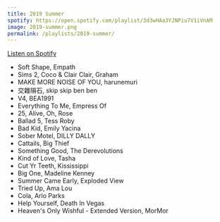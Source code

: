 ```yaml
---
title: 2019 Summer
spotify: https://open.spotify.com/playlist/3d3wHAa3YJNPiu7V1iVnAM
image: 2019-summer.png
permalink: /playlists/2019-summer/
---
```


[Listen on Spotify](https://open.spotify.com/playlist/3d3wHAa3YJNPiu7V1iVnAM)

- Soft Shape, Empath
- Sims 2, Coco & Clair Clair, Graham
- MAKE MORE NOISE OF YOU, harunemuri
- 交雜隕石, skip skip ben ben
- V4, BEA1991
- Everything To Me, Empress Of
- 25, Alive, Oh, Rose
- Ballad 5, Tess Roby
- Bad Kid, Emily Yacina
- Sober Motel, DILLY DALLY
- Cattails, Big Thief
- Something Good, The Derevolutions
- Kind of Love, Tasha
- Cut Yr Teeth, Kississippi
- Big One, Madeline Kenney
- Summer Came Early, Exploded View
- Tried Up, Ama Lou
- Cola, Arlo Parks
- Help Yourself, Death In Vegas
- Heaven's Only Wishful - Extended Version, MorMor
